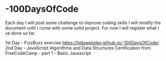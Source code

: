 # -100DaysOfCode
Each day I will post some challenge to improve coding skills
I will modify the document until I come with some solid project. For now I will register what I ve done so far.

1st Day - FizzBuzz  exercise https://lidiawebdev.github.io/-100DaysOfCode/ <br />
2nd Day - JavaScript Algorithms and Data Structures Certification from FreeCodeCamp - part 1 - Basic Javascript
